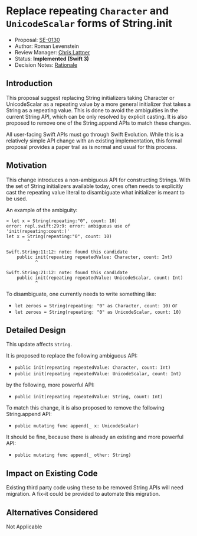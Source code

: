 # Replace repeating `Character` and `UnicodeScalar` forms of String.init

* Proposal: [SE-0130](0130-string-initializers-cleanup.md)
* Author: Roman Levenstein
* Review Manager: [Chris Lattner](http://github.com/lattner)
* Status: **Implemented (Swift 3)**
* Decision Notes: [Rationale](https://forums.swift.org/t/accepted-se-0130-replace-repeating-character-and-unicodescalar-forms-of-string-init/3547)

## Introduction

This proposal suggest replacing String initializers taking Character or UnicodeScalar as a repeating value by a more general initializer that takes a String as a repeating value. This is done to avoid the ambiguities in the current String API, which can be only resolved by explicit casting. It is also proposed to remove one of the String.append APIs to match these changes.

All user-facing Swift APIs must go through Swift Evolution. While this is a relatively simple API change with an existing implementation, this formal proposal provides a paper trail as is normal and usual for this process.

## Motivation

This change introduces a non-ambiguous API for constructing Strings. With the set of String initializers available today, ones often needs to explicitly cast the repeating value literal to disambiguate what initializer is meant to be used. 

An example of the ambiguity:

```
> let x = String(repeating:"0", count: 10) 
error: repl.swift:29:9: error: ambiguous use of 'init(repeating:count:)'
let x = String(repeating:"0", count: 10)
        ^

Swift.String:11:12: note: found this candidate
    public init(repeating repeatedValue: Character, count: Int)
           ^

Swift.String:21:12: note: found this candidate
    public init(repeating repeatedValue: UnicodeScalar, count: Int)
           ^
```

To disambiguate, one currently needs to write something like:
   * `let zeroes = String(repeating: "0" as Character, count: 10)` or 
   * `let zeroes = String(repeating: "0" as UnicodeScalar, count: 10)`

## Detailed Design

This update affects `String`.

It is proposed to replace the following ambiguous API:
*  `public init(repeating repeatedValue: Character, count: Int)`
*  `public init(repeating repeatedValue: UnicodeScalar, count: Int)`

by the following, more powerful API:
*  `public init(repeating repeatedValue: String, count: Int)`

To match this change, it is also proposed to remove the following String.append API:
*  `public mutating func append(_ x: UnicodeScalar)`

It should be fine, because there is already an existing and more powerful API:
*  `public mutating func append(_ other: String)`

## Impact on Existing Code

Existing third party code using these to be removed String APIs will need migration.
A fix-it could be provided to automate this migration.

## Alternatives Considered

Not Applicable
